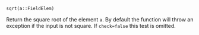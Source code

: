 ```
sqrt(a::FieldElem)
```

Return the square root of the element `a`. By default the function will throw an exception if the input is not square. If `check=false` this test is omitted.
